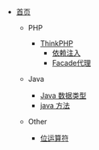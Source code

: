 * [首页](/#)	
  * PHP	
    
    * [ThinkPHP](php/thinkphp)		
    	* [依赖注入](php/thinkphp_ioc)	
    	* [Facade代理](php/thinkphp_facade)
  * Java
    * [Java 数据类型](java/java_01)
    * [java 方法](java/java_02)
  * Other
    * [位运算符](bitoperation)
